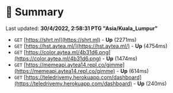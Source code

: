 # 📖 Summary
Last updated: **30/4/2022, 2:58:31 PTG "Asia/Kuala_Lumpur"**

- `GET` [https://shrt.ml](https://shrt.ml) - **Up** (2271ms)
- `GET` [https://hst.aytea.ml/](https://hst.aytea.ml/) - **Up** (4754ms)
- `GET` [https://color.aytea.ml/4b31d6.png](https://color.aytea.ml/4b31d6.png) - **Up** (1474ms)
- `GET` [https://memeapi.aytea14.repl.co/gimme](https://memeapi.aytea14.repl.co/gimme) - **Up** (614ms)
- `GET` [https://teledrivemy.herokuapp.com/dashboard](https://teledrivemy.herokuapp.com/dashboard) - **Up** (240ms)
